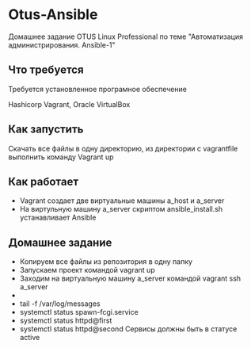 # Otus-Ansible
Домашнее задание OTUS Linux Professional по теме "Автоматизация администрирования. Ansible-1"

## Что требуется
Требуется установленное програмное обеспечение

Hashicorp Vagrant, Oracle VirtualBox

## Как запустить
Скачать все файлы в одну директорию, из директории с vagrantfile выполнить команду Vagrant up

## Как работает

* Vagrant создает две виртуальные машины a_host и a_server
* На виртульную машину a_server скриптом ansible_install.sh устанавливает Ansible
 
## Домашнее задание
* Копируем все файлы из репозитория в одну папку
* Запускаем проект командой vagrant up
* Заходим на виртуальную машину a_server командой vagrant ssh a_server
* 
* tail -f /var/log/messages
* systemctl status spawn-fcgi.service
* systemctl status httpd@first
* systemctl status httpd@second
Сервисы должны быть в статусе active
